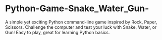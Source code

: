 # Python-Game-Snake_Water_Gun-
A simple yet exciting Python command-line game inspired by Rock, Paper, Scissors. Challenge the computer and test your luck with Snake, Water, or Gun! Easy to play, great for learning Python basics.
